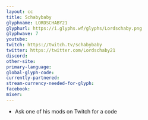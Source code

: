 ```yaml
---
layout: cc
title: Schabybaby
glyphname: LORDSCHABY21
glyphurl: https://i.glyphs.wf/glyphs/Lordschaby.png
glyphwave: 7
youtube: 
twitch: https://twitch.tv/schabybaby
twitter: https://twitter.com/Lordschaby21
discord: 
other-site: 
primary-language: 
global-glyph-code: 
currently-partnered: 
stream-currency-needed-for-glyph: 
facebook: 
mixer: 
---
```

* Ask one of his mods on Twitch for a code
